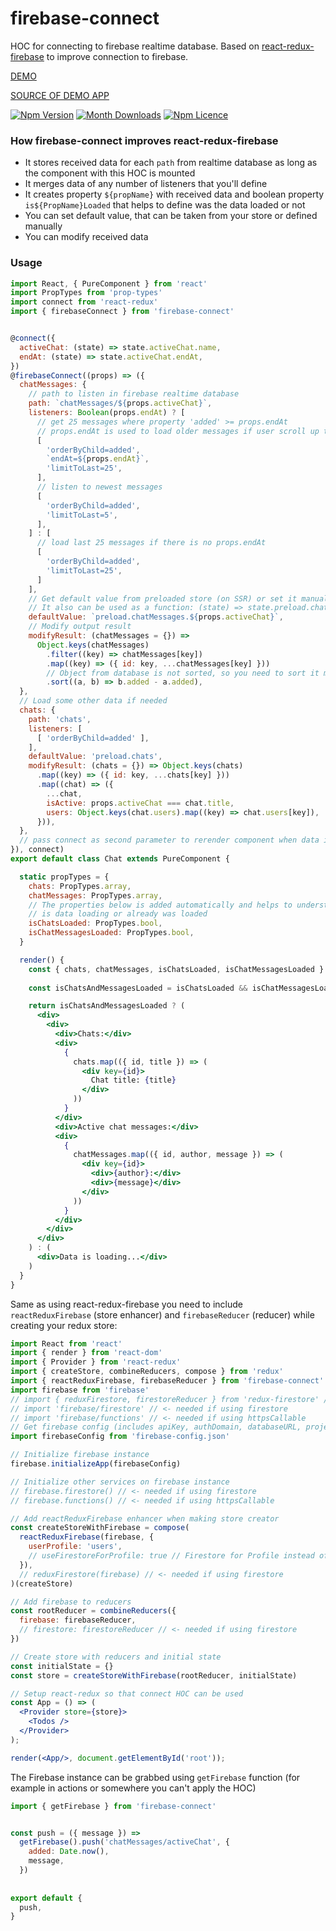 # firebase-connect
HOC for connecting to firebase realtime database.
Based on [react-redux-firebase](https://github.com/prescottprue/react-redux-firebase) to improve connection to firebase.

[DEMO](https://react-firebase-chat-11658.firebaseapp.com/)

[SOURCE OF DEMO APP](https://github.com/mike-diamond/react-firebase-ssr-boilerplate)


[![Npm Version](https://badge.fury.io/js/firebase-connect.svg)](https://www.npmjs.com/package/firebase-connect)
[![Month Downloads](https://img.shields.io/npm/dm/firebase-connect.svg)](http://npm-stat.com/charts.html?package=firebase-connect)
[![Npm Licence](https://img.shields.io/npm/l/firebase-connect.svg)](https://www.npmjs.com/package/firebase-connect)

### How firebase-connect improves react-redux-firebase
- It stores received data for each `path` from realtime database 
as long as the component with this HOC is mounted
- It merges data of any number of listeners that you'll define
- It creates property `${propName}` with received data and boolean property `is${PropName}Loaded` that helps to define
was the data loaded or not
- You can set default value, that can be taken from your store or defined manually
- You can modify received data


### Usage
```jsx
import React, { PureComponent } from 'react'
import PropTypes from 'prop-types'
import connect from 'react-redux'
import { firebaseConnect } from 'firebase-connect'


@connect({
  activeChat: (state) => state.activeChat.name,
  endAt: (state) => state.activeChat.endAt,
})
@firebaseConnect((props) => ({
  chatMessages: {
    // path to listen in firebase realtime database
    path: `chatMessages/${props.activeChat}`,
    listeners: Boolean(props.endAt) ? [
      // get 25 messages where property 'added' >= props.endAt
      // props.endAt is used to load older messages if user scroll up to load more
      [
        'orderByChild=added',
        `endAt=${props.endAt}`,
        'limitToLast=25',
      ],
      // listen to newest messages
      [
        'orderByChild=added',
        'limitToLast=5',
      ],
    ] : [
      // load last 25 messages if there is no props.endAt
      [
        'orderByChild=added',
        'limitToLast=25',
      ]
    ],
    // Get default value from preloaded store (on SSR) or set it manually
    // It also can be used as a function: (state) => state.preload.chats || [],
    defaultValue: `preload.chatMessages.${props.activeChat}`,
    // Modify output result
    modifyResult: (chatMessages = {}) =>
      Object.keys(chatMessages)
        .filter((key) => chatMessages[key])
        .map((key) => ({ id: key, ...chatMessages[key] }))
        // Object from database is not sorted, so you need to sort it manually
        .sort((a, b) => b.added - a.added),
  },
  // Load some other data if needed
  chats: {
    path: 'chats',
    listeners: [
      [ 'orderByChild=added' ],
    ],
    defaultValue: 'preload.chats',
    modifyResult: (chats = {}) => Object.keys(chats)
      .map((key) => ({ id: key, ...chats[key] }))
      .map((chat) => ({
        ...chat,
        isActive: props.activeChat === chat.title,
        users: Object.keys(chat.users).map((key) => chat.users[key]),
      })),
  },
  // pass connect as second parameter to rerender component when data is received
}), connect)
export default class Chat extends PureComponent {

  static propTypes = {
    chats: PropTypes.array,
    chatMessages: PropTypes.array,
    // The properties below is added automatically and helps to understend
    // is data loading or already was loaded
    isChatsLoaded: PropTypes.bool,
    isChatMessagesLoaded: PropTypes.bool,
  }

  render() {
    const { chats, chatMessages, isChatsLoaded, isChatMessagesLoaded } = this.props
    
    const isChatsAndMessagesLoaded = isChatsLoaded && isChatMessagesLoaded

    return isChatsAndMessagesLoaded ? (
      <div>
        <div>
          <div>Chats:</div>
          <div>
            {
              chats.map(({ id, title }) => (
                <div key={id}>
                  Chat title: {title}
                </div>
              ))
            }
          </div>
          <div>Active chat messages:</div>
          <div>
            {
              chatMessages.map(({ id, author, message }) => (
                <div key={id}>
                  <div>{author}:</div>
                  <div>{message}</div>
                </div>
              ))
            }
          </div>
        </div>
      </div>
    ) : (
      <div>Data is loading...</div>
    )
  }
}
```

Same as using react-redux-firebase you need to include `reactReduxFirebase` (store enhancer) and `firebaseReducer`
(reducer) while creating your redux store:

```jsx
import React from 'react'
import { render } from 'react-dom'
import { Provider } from 'react-redux'
import { createStore, combineReducers, compose } from 'redux'
import { reactReduxFirebase, firebaseReducer } from 'firebase-connect'
import firebase from 'firebase'
// import { reduxFirestore, firestoreReducer } from 'redux-firestore' // <- needed if using firestore
// import 'firebase/firestore' // <- needed if using firestore
// import 'firebase/functions' // <- needed if using httpsCallable
// Get firebase config (includes apiKey, authDomain, databaseURL, projectId, storageBucket, messagingSenderId)
import firebaseConfig from 'firebase-config.json'

// Initialize firebase instance
firebase.initializeApp(firebaseConfig)

// Initialize other services on firebase instance
// firebase.firestore() // <- needed if using firestore
// firebase.functions() // <- needed if using httpsCallable

// Add reactReduxFirebase enhancer when making store creator
const createStoreWithFirebase = compose(
  reactReduxFirebase(firebase, {
    userProfile: 'users',
    // useFirestoreForProfile: true // Firestore for Profile instead of Realtime DB
  }),
  // reduxFirestore(firebase) // <- needed if using firestore
)(createStore)

// Add firebase to reducers
const rootReducer = combineReducers({
  firebase: firebaseReducer,
  // firestore: firestoreReducer // <- needed if using firestore
})

// Create store with reducers and initial state
const initialState = {}
const store = createStoreWithFirebase(rootReducer, initialState)

// Setup react-redux so that connect HOC can be used
const App = () => (
  <Provider store={store}>
    <Todos />
  </Provider>
);

render(<App/>, document.getElementById('root'));
```

The Firebase instance can be grabbed using `getFirebase` function
(for example in actions or somewhere you can't apply the HOC)

```jsx
import { getFirebase } from 'firebase-connect'


const push = ({ message }) =>
  getFirebase().push('chatMessages/activeChat', {
    added: Date.now(),
    message,
  })
  
  
export default {
  push,
}
```
